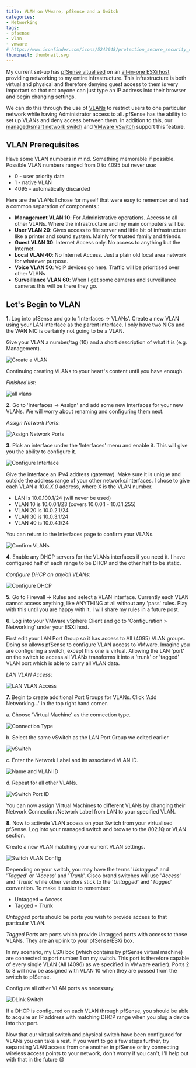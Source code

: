 ```yaml
---
title: VLAN on VMware, pfSense and a Switch
categories:
- Networking
tags:
- pfsense
- vlan
- vmware
# https://www.iconfinder.com/icons/5243648/protection_secure_security_shield_icon
thumbnail: thumbnail.svg
---
```


My current set-up has [pfSense vitualised](https://www.pfsense.org/) on an [all-in-one ESXi host](/all-in-one-esxi-server/) providing networking to my entire infrastructure. This infrastructure is both virtual and physical and therefore denying guest access to them is very important so that not anyone can just type an IP address into their browser and begin changing settings.

We can do this through the use of [VLANs](http://en.wikipedia.org/wiki/Virtual_LAN) to restrict users to one particular network while having Administrator access to all. pfSense has the ability to set up VLANs and deny access between them. In addition to this, our [managed/smart network switch](http://www.dlink.com.au/business-solutions/16-port-gigabit-easysmart-switch) and [VMware vSwitch](http://www.vmware.com/products/vsphere/features/distributed-switch) support this feature.

<!-- more -->

## VLAN Prerequisites

Have some VLAN numbers in mind. Something memorable if possible. Possible VLAN numbers ranged from 0 to 4095 but never use:

* 0 - user priority data
* 1 - native VLAN
* 4095 - automatically discarded

Here are the VLANs I chose for myself that were easy to remember and had a common separation of components.:

* **Management VLAN 10**: For Administrative operations. Access to all other VLANs. Where the infrastructure and my main computers will be.
* **User VLAN 20**: Gives access to file server and little bit of infrastructure like a printer and sound system. Mainly for trusted family and friends.
* **Guest VLAN 30**: Internet Access only. No access to anything but the Internet.
* **Local VLAN 40**: No Internet Access. Just a plain old local area network for whatever purpose.
* **Voice VLAN 50**: VoIP devices go here. Traffic will be prioritised over other VLANs
* **Surveillance VLAN 60**: When I get some cameras and surveillance cameras this will be there they go.

## Let's Begin to VLAN

**1.** Log into pfSense and go to 'Interfaces -> VLANs'.
Create a new VLAN using your LAN interface as the parent interface. I only have two NICs and the WAN NIC is certainly not going to be a VLAN.

Give your VLAN a number/tag (10) and a short description of what it is (e.g. Management).

![Create a VLAN](12.png)

Continuing creating VLANs to your heart's content until you have enough.

_Finished list_:

![all vlans](22.png)

**2.** Go to 'Interfaces -> Assign' and add some new Interfaces for your new VLANs. We will worry about renaming and configuring them next.

_Assign Network Ports_:

![Assign Network Ports](32.png)

**3.** Pick an interface under the 'Interfaces' menu and enable it. This will give you the ability to configure it.

![Configure Interface](42.png)

Give the interface an IPv4 address (gateway). Make sure it is unique and outside the address range of your other networks/interfaces. I chose to give each VLAN a _10.0.X.0_ address, where X is the VLAN number.

* LAN is 10.0.100.1/24 (will never be used)
* VLAN 10 is 10.0.0.1/23 (covers 10.0.0.1 - 10.0.1.255)
* VLAN 20 is 10.0.2.1/24
* VLAN 30 is 10.0.3.1/24
* VLAN 40 is 10.0.4.1/24

You can return to the Interfaces page to confirm your VLANs.

![Confirm VLANs](51.png)

**4.** Enable any DHCP servers for the VLANs interfaces if you need it. I have configured half of each range to be DHCP and the other half to be static.

_Configure DHCP on any/all VLANs_:

![Configure DHCP](61.png)

**5.** Go to Firewall -> Rules and select a VLAN interface. Currently each VLAN cannot access anything, like ANYTHING at all without any 'pass' rules. Play with this until you are happy with it. I will share my rules in a future post.

**6.** Log into your VMware vSphere Client and go to 'Configuration > Networking' under your ESXi host.

First edit your LAN Port Group so it has access to All (4095) VLAN groups. Doing so allows pfSense to configure VLAN access to VMware. Imagine you are configuring a switch, except this one is virtual. Allowing the LAN 'port' on the switch to access all VLANs transforms it into a 'trunk' or 'tagged' VLAN port which is able to carry all VLAN data.

_LAN VLAN Access_:

![LAN VLAN Access](lan1.png)

**7.** Begin to create additional Port Groups for VLANs. Click 'Add Networking...' in the top right hand corner.

a. Choose 'Virtual Machine' as the connection type.

![Connection Type](13.png)

b. Select the same vSwitch as the LAN Port Group we edited earlier

![vSwitch](23.png)

c. Enter the Network Label and its associated VLAN ID.

![Name and VLAN ID](33.png)

d. Repeat for all other VLANs.

![vSwitch Port ID](vmware.png)

You can now assign Virtual Machines to different VLANs by changing their Network Connection/Network Label from LAN to your specified VLAN.

**8.** Now to activate VLAN access on your Switch from your virtualised pfSense. Log into your managed switch and browse to the 802.1Q or VLAN section.

Create a new VLAN matching your current VLAN settings.

![Switch VLAN Config](14.png)

Depending on your switch, you may have the terms '_Untagged_' and '_Tagged_' or '_Access_' and '_Trunk_'. Cisco brand switches will use '_Access_' and '_Trunk_' while other vendors stick to the '_Untagged_' and '_Tagged_' convention. To make it easier to remember:

* Untagged = Access
* Tagged = Trunk

_Untagged_ ports should be ports you wish to provide access to that particular VLAN.

_Tagged_ Ports are ports which provide Untagged ports with access to those VLANs. They are an uplink to your pfSense/ESXi box.

In my scenario, my ESXi box (which contains by pfSense virtual machine) are connected to port number 1 on my switch. This port is therefore capable of every single VLAN (All (4096) as we specified in VMware earlier). Ports 2 to 8 will now be assigned with VLAN 10 when they are passed from the switch to pfSense.

Configure all other VLAN ports as necessary.

![DLink Switch](10.png)

If a DHCP is configured on each VLAN through pfSense, you should be able to acquire an IP address with matching DHCP range when you plug a device into that port.

Now that our virtual switch and physical switch have been configured for VLANs you can take a rest. If you want to go a few steps further, try separating VLAN access from one another in pfSense or try connecting wireless access points to your network, don't worry if you can't, I'll help out with that in the future :smile:
